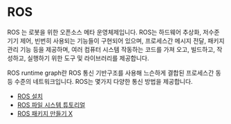 # ROS

ROS 는 로봇을 위한 오픈소스 메타 운영체제입니다. ROS는 하드웨어  추상화, 저수준 기기 제어, 빈번히 사용되는 기능들이 구현되어 있으며, 프로세스간 메시지 전달, 패키지 관리 기능 등을  제공하며, 여러 컴퓨터 시스템 작동하는 코드를 가져 오고, 빌드하고, 작성하고, 실행하기 위한 도구 및  라이브러리를 제공합니다. 

ROS runtime graph란 ROS 통신 기반구조를 사용해 느슨하게 결합된 프로세스간 동등 수준의 네트워크입니다. ROS는 몇가지 다양한 통신 방법을 제공합니다.

- [ROS 설치](installation_of_ros.md)
- [ROS 파일 시스템 튜토리얼](ros_filesystem_tutorials.md)
- [ROS 패키지 만들기 X](_building_a_ros_package.md)

